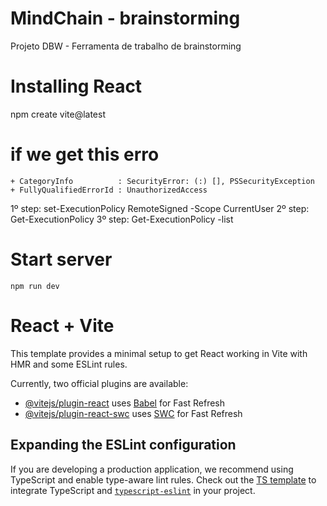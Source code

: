 # MindChain - brainstorming
Projeto DBW - Ferramenta de trabalho de brainstorming

# Installing React
   npm create vite@latest

# if we get this erro  
    + CategoryInfo          : SecurityError: (:) [], PSSecurityException
    + FullyQualifiedErrorId : UnauthorizedAccess 

1º step: set-ExecutionPolicy RemoteSigned -Scope CurrentUser 
2º step: Get-ExecutionPolicy
3º step: Get-ExecutionPolicy -list

# Start server
    npm run dev

# React + Vite

This template provides a minimal setup to get React working in Vite with HMR and some ESLint rules.

Currently, two official plugins are available:

- [@vitejs/plugin-react](https://github.com/vitejs/vite-plugin-react/blob/main/packages/plugin-react/README.md) uses [Babel](https://babeljs.io/) for Fast Refresh
- [@vitejs/plugin-react-swc](https://github.com/vitejs/vite-plugin-react-swc) uses [SWC](https://swc.rs/) for Fast Refresh

## Expanding the ESLint configuration

If you are developing a production application, we recommend using TypeScript and enable type-aware lint rules. Check out the [TS template](https://github.com/vitejs/vite/tree/main/packages/create-vite/template-react-ts) to integrate TypeScript and [`typescript-eslint`](https://typescript-eslint.io) in your project.
